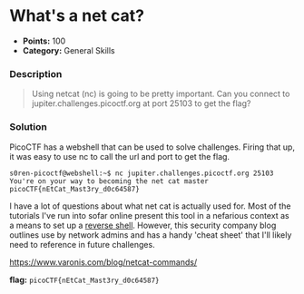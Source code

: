 # What's a net cat?
* **Points:** 100
* **Category:** General Skills

### Description
> Using netcat (nc) is going to be pretty important. Can you connect to jupiter.challenges.picoctf.org at port 25103 to get the flag?

### Solution

PicoCTF has a webshell that can be used to solve challenges. Firing that up, it was easy to use nc to call the url and port to get the flag. 

```
s0ren-picoctf@webshell:~$ nc jupiter.challenges.picoctf.org 25103
You're on your way to becoming the net cat master
picoCTF{nEtCat_Mast3ry_d0c64587}
```

I have a lot of questions about what net cat is actually used for. Most of the tutorials I've run into sofar online present this tool in a nefarious context as a means to set up a <a href="https://github.com/swisskyrepo/PayloadsAllTheThings/blob/master/Methodology%20and%20Resources/Reverse%20Shell%20Cheatsheet.md">reverse shell</a>. However, this security company blog outlines use by network admins and has a handy 'cheat sheet' that I'll likely need to reference in future challenges. 

https://www.varonis.com/blog/netcat-commands/


**flag:**
`picoCTF{nEtCat_Mast3ry_d0c64587}`
